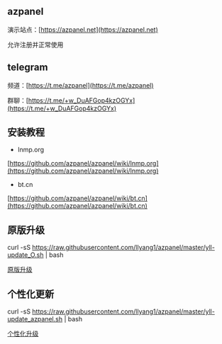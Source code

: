## azpanel
演示站点：[https://azpanel.net](https://azpanel.net)

允许注册并正常使用
## telegram
频道：[https://t.me/azpanel](https://t.me/azpanel)

群聊：[https://t.me/+w_DuAFGop4kzOGYx](https://t.me/+w_DuAFGop4kzOGYx)
## 安装教程
- lnmp.org

[https://github.com/azpanel/azpanel/wiki/lnmp.org](https://github.com/azpanel/azpanel/wiki/lnmp.org)

- bt.cn

[https://github.com/azpanel/azpanel/wiki/bt.cn](https://github.com/azpanel/azpanel/wiki/bt.cn)

## 原版升级
curl -sS https://raw.githubusercontent.com/llyang1/azpanel/master/yll-update_O.sh | bash
<p><a href="curl -sS https://raw.githubusercontent.com/llyang1/azpanel/master/yll-update_O.sh | bash">原版升级</a></p>


## 个性化更新
curl -sS https://raw.githubusercontent.com/llyang1/azpanel/master/yll-update_azpanel.sh | bash
<p><a href="curl -sS https://raw.githubusercontent.com/llyang1/azpanel/master/yll-update_azpanel.sh | bash">个性化升级</a></p>

